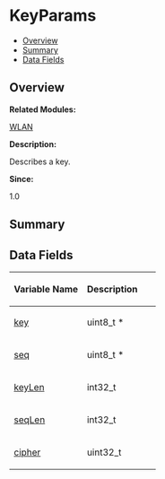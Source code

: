 # KeyParams<a name="ZH-CN_TOPIC_0000001054718133"></a>

-   [Overview](#section119960243165632)
-   [Summary](#section1355468807165632)
-   [Data Fields](#pub-attribs)

## **Overview**<a name="section119960243165632"></a>

**Related Modules:**

[WLAN](WLAN.md)

**Description:**

Describes a key. 

**Since:**

1.0

## **Summary**<a name="section1355468807165632"></a>

## Data Fields<a name="pub-attribs"></a>

<a name="table832232974165632"></a>
<table><thead align="left"><tr id="row1171862604165632"><th class="cellrowborder" valign="top" width="50%" id="mcps1.1.3.1.1"><p id="p1222942875165632"><a name="p1222942875165632"></a><a name="p1222942875165632"></a>Variable Name</p>
</th>
<th class="cellrowborder" valign="top" width="50%" id="mcps1.1.3.1.2"><p id="p963691672165632"><a name="p963691672165632"></a><a name="p963691672165632"></a>Description</p>
</th>
</tr>
</thead>
<tbody><tr id="row1637557506165632"><td class="cellrowborder" valign="top" width="50%" headers="mcps1.1.3.1.1 "><p id="p1625929413165632"><a name="p1625929413165632"></a><a name="p1625929413165632"></a><a href="WLAN.md#ga0c19dd081453de295f3095c2cf7aced4">key</a></p>
</td>
<td class="cellrowborder" valign="top" width="50%" headers="mcps1.1.3.1.2 "><p id="p31013924165632"><a name="p31013924165632"></a><a name="p31013924165632"></a>uint8_t * </p>
</td>
</tr>
<tr id="row1708044712165632"><td class="cellrowborder" valign="top" width="50%" headers="mcps1.1.3.1.1 "><p id="p1579245489165632"><a name="p1579245489165632"></a><a name="p1579245489165632"></a><a href="WLAN.md#ga00bfccb54d7fc37bc2ddbf9ebf3937bb">seq</a></p>
</td>
<td class="cellrowborder" valign="top" width="50%" headers="mcps1.1.3.1.2 "><p id="p624304445165632"><a name="p624304445165632"></a><a name="p624304445165632"></a>uint8_t * </p>
</td>
</tr>
<tr id="row671515907165632"><td class="cellrowborder" valign="top" width="50%" headers="mcps1.1.3.1.1 "><p id="p1009793740165632"><a name="p1009793740165632"></a><a name="p1009793740165632"></a><a href="WLAN.md#gae913f805139a4111b98617ab8e678528">keyLen</a></p>
</td>
<td class="cellrowborder" valign="top" width="50%" headers="mcps1.1.3.1.2 "><p id="p952148081165632"><a name="p952148081165632"></a><a name="p952148081165632"></a>int32_t </p>
</td>
</tr>
<tr id="row831039446165632"><td class="cellrowborder" valign="top" width="50%" headers="mcps1.1.3.1.1 "><p id="p1372721731165632"><a name="p1372721731165632"></a><a name="p1372721731165632"></a><a href="WLAN.md#ga6b1bb1722c1205c1b560c01c58d35018">seqLen</a></p>
</td>
<td class="cellrowborder" valign="top" width="50%" headers="mcps1.1.3.1.2 "><p id="p1199485803165632"><a name="p1199485803165632"></a><a name="p1199485803165632"></a>int32_t </p>
</td>
</tr>
<tr id="row648710647165632"><td class="cellrowborder" valign="top" width="50%" headers="mcps1.1.3.1.1 "><p id="p1840560546165632"><a name="p1840560546165632"></a><a name="p1840560546165632"></a><a href="WLAN.md#ga2efb1151fccead84c0d4257717760936">cipher</a></p>
</td>
<td class="cellrowborder" valign="top" width="50%" headers="mcps1.1.3.1.2 "><p id="p786580904165632"><a name="p786580904165632"></a><a name="p786580904165632"></a>uint32_t </p>
</td>
</tr>
</tbody>
</table>

